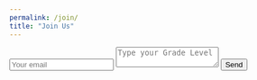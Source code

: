 ```yaml
---
permalink: /join/
title: "Join Us"
---
```

<div id="contact">
        <div id="contact-form">
                <form action="https://formspree.io/mqkyrdwb" method="POST">
                <input type="hidden" name="_subject" value="Contact request from personal website" />
                <input type="email" name="_replyto" placeholder="Your email" required>
                <textarea name="number" placeholder="Type your Grade Level" required></textarea>
                <button type="submit">Send</button>
            </form>
        </div>
    </div>

